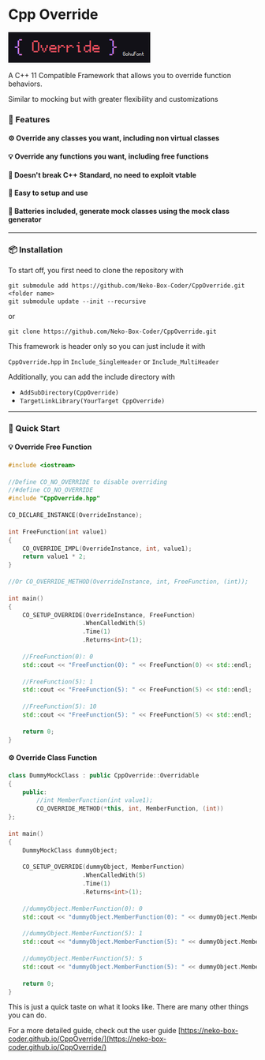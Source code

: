 # Cpp Override

![](./Logo.png)

A C++ 11 Compatible Framework that allows you to override function behaviors. 

Similar to mocking but with greater flexibility and customizations

### 🚀 Features
#### ⚙️ Override any classes you want, including **non virtual classes**
#### 💡 Override any functions you want, including **free functions**
#### 📑 Doesn't break **C++ Standard**, no need to exploit vtable
#### 🔌 Easy to setup and use
#### 🔋 Batteries included, generate mock classes using the mock class generator

---

### 📦️ Installation

To start off, you first need to clone the repository with
```shell
git submodule add https://github.com/Neko-Box-Coder/CppOverride.git <folder name>
git submodule update --init --recursive
```
or
```shell
git clone https://github.com/Neko-Box-Coder/CppOverride.git
```

This framework is header only so you can just include it with

`CppOverride.hpp` in `Include_SingleHeader` or `Include_MultiHeader`

Additionally, you can add the include directory with

- `AddSubDirectory(CppOverride)`
- `TargetLinkLibrary(YourTarget CppOverride)`

---

### 🏃 Quick Start

#### 💡 Override Free Function
```cpp
#include <iostream>

//Define CO_NO_OVERRIDE to disable overriding
//#define CO_NO_OVERRIDE
#include "CppOverride.hpp"

CO_DECLARE_INSTANCE(OverrideInstance);

int FreeFunction(int value1)
{
    CO_OVERRIDE_IMPL(OverrideInstance, int, value1);
    return value1 * 2;
}

//Or CO_OVERRIDE_METHOD(OverrideInstance, int, FreeFunction, (int));

int main()
{
    CO_SETUP_OVERRIDE(OverrideInstance, FreeFunction)
                     .WhenCalledWith(5)
                     .Time(1)
                     .Returns<int>(1);
    
    //FreeFunction(0): 0
    std::cout << "FreeFunction(0): " << FreeFunction(0) << std::endl;
    
    //FreeFunction(5): 1
    std::cout << "FreeFunction(5): " << FreeFunction(5) << std::endl;
    
    //FreeFunction(5): 10
    std::cout << "FreeFunction(5): " << FreeFunction(5) << std::endl;
    
    return 0;
}
```

#### ⚙️ Override Class Function
```cpp
class DummyMockClass : public CppOverride::Overridable
{
    public:
        //int MemberFunction(int value1);
        CO_OVERRIDE_METHOD(*this, int, MemberFunction, (int))
};

int main()
{
    DummyMockClass dummyObject;
    
    CO_SETUP_OVERRIDE(dummyObject, MemberFunction)
                     .WhenCalledWith(5)
                     .Time(1)
                     .Returns<int>(1);
    
    //dummyObject.MemberFunction(0): 0
    std::cout << "dummyObject.MemberFunction(0): " << dummyObject.MemberFunction(0) << std::endl;
    
    //dummyObject.MemberFunction(5): 1
    std::cout << "dummyObject.MemberFunction(5): " << dummyObject.MemberFunction(5) << std::endl;
    
    //dummyObject.MemberFunction(5): 5
    std::cout << "dummyObject.MemberFunction(5): " << dummyObject.MemberFunction(5) << std::endl;
    
    return 0;
}
```

This is just a quick taste on what it looks like. 
There are many other things you can do. 

For a more detailed guide, check out the user guide
[https://neko-box-coder.github.io/CppOverride/](https://neko-box-coder.github.io/CppOverride/)
